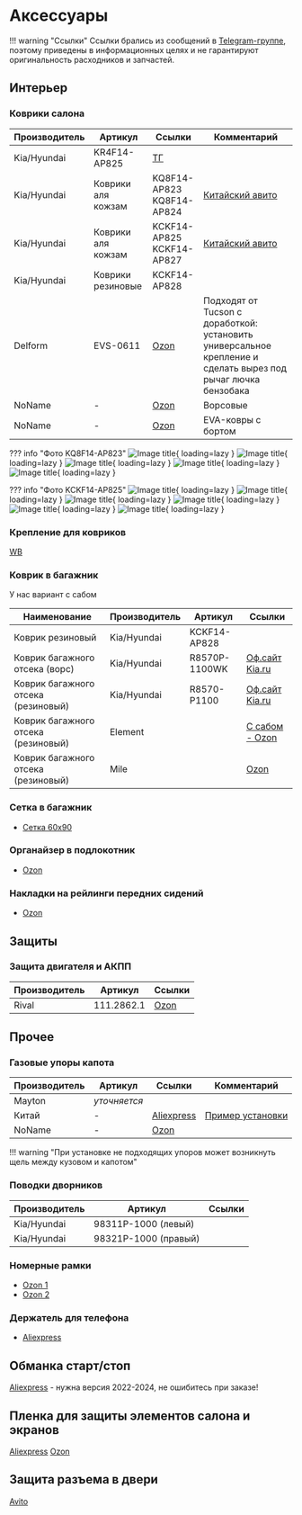 # Аксессуары

!!! warning "Ссылки"
    Ссылки брались из сообщений в [Telegram-группе](https://t.me/Kia_Sportage_5_Turbo), поэтому приведены в информационных целях и не гарантируют оригинальность расходников и запчастей.

## Интерьер
### Коврики салона
| Производитель | Артикул | Ссылки | Комментарий |
|---|---|---| --- |
| Kia/Hyundai | KR4F14-AP825 | [ТГ](https://t.me/Kia_Sportage_5_Turbo/36159/117860)| |
| Kia/Hyundai |Коврики аля кожзам | KQ8F14-AP823<br>KQ8F14-AP824 | [Китайский авито](https://www.goofish.com/item?id=722962353965&spm=widle.12011849.copy.detail&ut_sk=1.aNgDOkObNiwDAOTkA3Z43seu_12431167_1759001764406.copy.detail.722962353965.2220879045763) | Нет уверенности в том, что подойдут |
| Kia/Hyundai | Коврики аля кожзам | KCKF14-AP825 <br> KCKF14-AP827 | [Китайский авито](https://www.goofish.com/item?id=701640020778&spm=widle.12011849.copy.detail&ut_sk=1.aNgDOkObNiwDAOTkA3Z43seu_12431167_1759001764406.copy.detail.701640020778.2220879045763) ||
| Kia/Hyundai |Коврики резиновые | KCKF14-AP828|||
| Delform | EVS-0611 | [Ozon](https://ozon.ru/t/g2U420E) | Подходят от Tucson с доработкой: установить универсальное крепление и сделать вырез под рычаг лючка бензобака |
| NoName |- |[Ozon](https://ozon.ru/t/tk19aVu) | Ворсовые |
| NoName | - | [Ozon](https://ozon.ru/t/h1FAkwN) | EVA-ковры с бортом |

??? info "Фото KQ8F14-AP823"
    ![Image title](../images/KQ8F14AP823_1.webp){ loading=lazy }
    ![Image title](../images/KQ8F14AP823_2.webp){ loading=lazy }
    ![Image title](../images/KQ8F14AP823_3.webp){ loading=lazy }
    ![Image title](../images/KQ8F14AP823_4.webp){ loading=lazy }
    ![Image title](../images/KQ8F14AP823_5.webp){ loading=lazy }

??? info "Фото KCKF14-AP825"
    ![Image title](../images/KCKF14-AP825.webp){ loading=lazy }
    ![Image title](../images/KCKF14-AP825_2.webp){ loading=lazy }
    ![Image title](../images/KCKF14-AP825_3.webp){ loading=lazy }
    ![Image title](../images/KCKF14-AP825_4.webp){ loading=lazy }
    ![Image title](../images/KCKF14-AP825_5.webp){ loading=lazy }
    ![Image title](../images/KCKF14-AP825_6.webp){ loading=lazy }

### Крепление для ковриков

[WB](https://www.wildberries.ru/catalog/250658965/detail.aspx?targetUrl=SN)


### Коврик в багажник

У нас вариант с сабом

|Наименование | Производитель | Артикул | Ссылки |
|---|---|---|---|
|Коврик резиновый | Kia/Hyundai | KCKF14-AP828 ||
| Коврик багажного отсека (ворс) |Kia/Hyundai | R8570P-1100WK | [Оф.сайт Kia.ru](https://www.kia.ru/service/accessories/R8570P1100WK/) |
| Коврик багажного отсека (резиновый) |Kia/Hyundai | R8570-P1100 | [Оф.сайт Kia.ru](https://www.kia.ru/service/accessories/R8570P1100/) |
| Коврик багажного отсека (резиновый) | Element | | [С сабом - Ozon](https://ozon.ru/t/7i1J2Yy) |
| Коврик багажного отсека (резиновый) | Mile | | [Ozon](https://www.ozon.ru/product/kovrik-v-bagazhnik-3d-kia-sportage-5-komplektatsiya-s-sabvuferom-2022-2025-kovriki-avtomobilnye-kia-699697483/?from=share_ios&perehod=smm_share_button_productpage_link) |



### Сетка в багажник

- [Сетка 60х90](https://ozon.ru/t/tkPaOAG)

### Органайзер в подлокотник
- [Ozon](https://ozon.ru/t/LteZYjq)


### Накладки на рейлинги передних сидений

- [Ozon](https://ozon.ru/t/dQWSUfO)

## Защиты
### Защита двигателя и АКПП

| Производитель | Артикул   | Ссылки |
|---|---|---|
| Rival | 111.2862.1  | [Ozon](https://ozon.ru/t/IFxPFuR) |


## Прочее
### Газовые упоры капота
| Производитель | Артикул   | Ссылки | Комментарий |
|---|---|---| --- |
| Mayton | *уточняется*  | | |
| Китай | - | [Aliexpress](https://aliexpress.ru/item/1005005270062965.html)| [Пример установки](https://t.me/Kia_Sportage_5_Turbo/36156/109038)
| NoName | - | [Ozon](https://ozon.ru/t/rdw0K5w) |  |

!!! warning "При установке не подходящих упоров может возникнуть щель между кузовом и капотом"

### Поводки дворников

| Производитель | Артикул | Ссылки |
|---|---|---|
| Kia/Hyundai | 98311P-1000 (левый) ||
| Kia/Hyundai | 98321P-1000 (правый) ||

### Номерные рамки

 - [Ozon 1](https://ozon.ru/t/baJ7nXE)
 - [Ozon 2](https://ozon.ru/t/QoGQZ8S)

### Держатель для телефона

- [Aliexpress](https://sl.aliexpress.ru/p?key=LXPhV9R)

## Обманка старт/стоп

[Aliexpress](https://sl.aliexpress.ru/p?key=VcrqVPr) - нужна версия 2022-2024, не ошибитесь при заказе!

## Пленка для защиты элементов салона и экранов

[Aliexpress](https://aliexpress.ru/item/1005008562646656.html)
[Ozon](https://ozon.ru/t/l7W6k2H)


## Защита разъема в двери

[Avito](https://www.avito.ru/lobnya/zapchasti_i_aksessuary/zaschita_razema_dveri_kia_hyundai_1976717512?utm_campaign=native&utm_medium=item_page_android&utm_source=soc_sharing)
